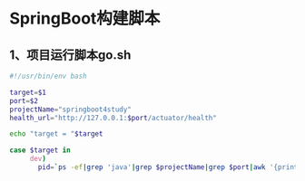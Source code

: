 # SpringBoot构建脚本

## 1、项目运行脚本go.sh

```bash
#!/usr/bin/env bash

target=$1
port=$2
projectName="springboot4study"
health_url="http://127.0.0.1:$port/actuator/health"

echo "target = "$target

case $target in
     dev)
       pid=`ps -ef|grep 'java'|grep $projectName|grep $port|awk '{print $2}'`
       
```


